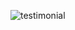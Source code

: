 ![testimonial](https://user-images.githubusercontent.com/114237174/206859264-2f01eb0c-7016-475d-bb7e-ecf4b7a5fd7a.png)
